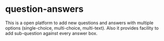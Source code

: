 # question-answers
This is a open platform to add new questions and answers with multiple options (single-choice, multi-choice, multi-text). Also it provides facility to add sub-question against every answer box.
